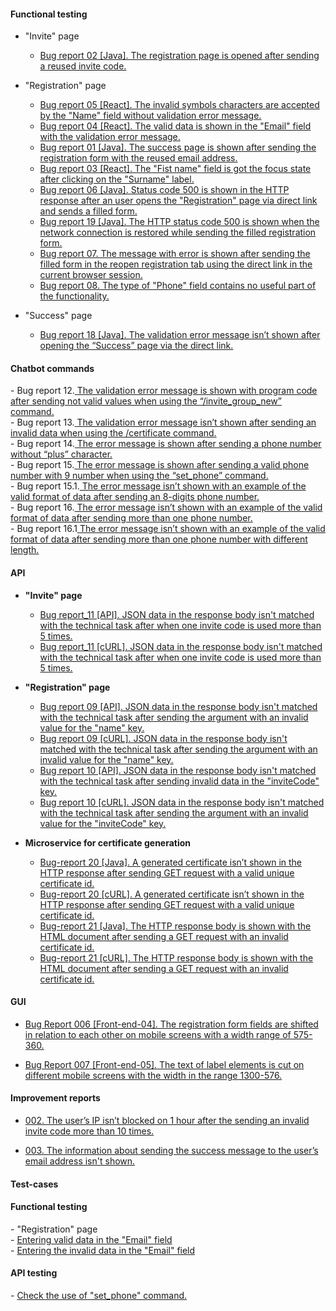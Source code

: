 
<h4>Functional testing</h4>

- "Invite" page<br>
	- <a href="https://docs.google.com/spreadsheets/d/1Fn7lGfk7Sxg4w7P8sfubcdUS0Z6yhLiAXcfR8-r9ZE4/edit#gid=0">Bug report 02 [Java]. The registration page is opened after sending a reused invite code.</a><br> 

- "Registration" page<br>
	- <a href="https://docs.google.com/spreadsheets/d/1tNagMIF4eYjgD_BL5_GjFs7X_ddDJYSbpO9NZRbFwHs/edit?usp=drive_link">Bug report 05 [React]. The invalid symbols characters are accepted by the "Name" field without validation error message.</a><br>
	- <a href="https://docs.google.com/spreadsheets/d/1N_7oR7md5W4-cm_o_eM-f7l1znAkgDw-XhvdIkCfEE0/edit#gid=0">Bug report 04 [React]. The valid data is shown in the "Email" field with the validation error  message.</a><br>
	- <a href="https://docs.google.com/spreadsheets/d/1RLyIneYOWRytbx3LyRzOx9SPPTmG_Q41-LPbeXGAhew/edit?usp=drive_link">Bug report 01 [Java]. The success page is shown after sending the registration form with the reused email address.</a><br>
	- <a href="https://docs.google.com/spreadsheets/d/1K18xAxBUOHqcjI4q2lWE5ApOid_nMb4KOtb_z22IVS0/edit?usp=drive_link">Bug report 03 [React]. The "Fist name" field is got the focus state after clicking on the "Surname" label. </a><br>
	- <a href="https://docs.google.com/spreadsheets/d/1sy6AL5y9ZPWKtJcPjjswvDlVx9A9lDhHIhjAnWqeZGI/edit#gid=0">Bug report 06 [Java]. Status code 500 is shown in the HTTP response after an user opens the "Registration" page via direct link and sends a filled form. </a><br>
 	- <a href="https://docs.google.com/spreadsheets/d/1faetb7STSzvGPd4tw0xcwHl1DdQNnbaJaeedGQMnYMM/edit?usp=drive_link">Bug report 19 [Java]. The HTTP status code 500 is shown when the network connection is restored while sending the filled registration form.</a><br>
	- <a href="https://docs.google.com/spreadsheets/d/1VvxiQQavbB5r2wOoKRl_oG4M9FaDRDl1uv2zLqfzDy4/edit#gid=0">Bug report 07. The message with error is shown after sending the filled form in the reopen registration tab using the direct link in the current browser session.</a><br>
   	- <a href="https://docs.google.com/spreadsheets/d/13O-Wrk73KeLTE5yEdl677GMIvwOiUI4IHa1bACMiLXQ/edit#gid=0">Bug report 08. The type of "Phone" field contains no useful part of the functionality.</a>

- "Success" page<br>
	- <a href="https://docs.google.com/spreadsheets/d/1lEdpjmBqe1bI956ex78mkJ58upFuzl-j71OrpFXDtts/edit#gid=0">Bug report 18 [Java]. The validation error message isn’t shown after opening the “Success” page via the direct link.</a>

<h4>Chatbot commands</h4>
- Bug report 12.<a href="https://docs.google.com/spreadsheets/d/1uOoqdZPZafw1FRrFuZ5T7Wd3EeA6_8nPSSRIfzM31yk/edit#gid=0"> The validation error message is shown with program code after sending not valid values when using the “/invite_group_new” command.</a><br>
- Bug report 13.<a href="https://docs.google.com/spreadsheets/d/1bXGWtN_nC8rS-nqif5d7xvoF2fzvuHbQT6AbdUL1oWo/edit?usp=drive_link"> The validation error message isn’t shown after sending an invalid data when using the /certificate command.</a><br>
- Bug report 14.<a href="https://docs.google.com/spreadsheets/d/1-PsMUQ-eoBH3yQ_-2lPkC6U99ULIt5nGg-VgJOunlzc/edit?usp=drive_link"> The error message is shown after sending a phone number without “plus” character.</a><br>
- Bug report 15.<a href="https://docs.google.com/spreadsheets/d/1LWxdabb_98eGmV4hBbAjI-q84lk4ksIeNQY5U4NrtlU/edit#gid=0"> The error message is shown after sending a valid phone number with 9 number when using the “set_phone” command.</a><br>
- Bug report 15.1.<a href="https://docs.google.com/spreadsheets/d/1KDmJS8DEpiPMvcadH69OBqGh5TLdhZdceNJXT9O6nr4/edit#gid=0"> The error message isn’t shown with an example of the valid format of data after sending an 8-digits phone number.</a><br>
- Bug report 16.<a href="https://docs.google.com/spreadsheets/d/18BM_tOISc-QJPvabkgWjbfXBxhfvuxom9OhnQs_52oE/edit#gid=0"> The error message isn’t shown with an example of the valid format of data after sending more than one phone number.</a><br>
- Bug report 16.1<a href="https://docs.google.com/spreadsheets/d/1pkZ4mRKTQcyhCtZA4XyRZunuFaav7PJrlcMguUsSp8w/edit#gid=0"> The error message isn’t shown with an example of the valid format of data after sending more than one phone number with different length.</a><br>

<h4>API</h4>

- <b>"Invite" page</b><br>
	- <a href="https://docs.google.com/spreadsheets/d/1GUh7iq5HOQi4Y1UEAvH2Tiz7EjniMKI_TgmAdWLBZxA/edit#gid=0">Bug report_11 [API]. JSON data in the response body isn't matched with the technical task after when one invite code is used more than 5 times.</a>
	- <a href="https://docs.google.com/spreadsheets/d/1ykNVeGb1033v3MB0KTcfaHVsQG9rKww6i3kR4MmLtiU/edit#gid=0">Bug report_11 [cURL]. JSON data in the response body isn't matched with the technical task after when one invite code is used more than 5 times.</a>

- <b>"Registration" page</b><br>
	- <a href="https://docs.google.com/spreadsheets/d/1yyTTQz5-Sj18Bj5u6iT-W3JxO7q80B_doJE2B71GNdA/edit#gid=0">Bug report 09 [API]. JSON data in the response body isn't matched with the technical task after sending the argument with an invalid value for the "name" key.</a>
	- <a href="https://docs.google.com/spreadsheets/d/1Op9simmZOpO94Q1hzNhHiwZltUIoAVptokHhobO7dJQ/edit#gid=0">Bug report 09 [cURL]. JSON data in the response body isn't matched with the technical task after sending the argument with an invalid value for the "name" key.</a>
	- <a href="https://docs.google.com/spreadsheets/d/1naco2jsyGZx9750tzzymmdFa2raWN0kwfsmNIvClzOY/edit#gid=0">Bug report 10 [API]. JSON data in the response body isn't matched with the technical task after sending invalid data in the "inviteCode" key.</a>
 	- <a href="https://docs.google.com/spreadsheets/d/141pa54rj37QGMvB7XWAs5eqich42nNuazcUViVFIrVQ/edit#gid=0">Bug report 10 [cURL]. JSON data in the response body isn't matched with the technical task after sending the argument with an invalid value for the "inviteCode" key.</a>

- <b>Microservice for certificate generation</b><br>
	- <a href="https://docs.google.com/spreadsheets/d/1C4FoBuFj0OiFzjXCQnl48n4spWaAUs-50GRkPI4_UoY/edit#gid=0">Bug-report 20 [Java]. A generated certificate isn’t shown in the HTTP response after sending GET request with a valid unique certificate id.</a><br>
	- <a href="https://docs.google.com/spreadsheets/d/1P_vW4PFKdfYa5jMmCwbNwuSE7tOH13RZ6ep8YE1Y7-A/edit#gid=0">Bug-report 20 [cURL]. A generated certificate isn’t shown in the HTTP response after sending GET request with a valid unique certificate id.</a><br>
	- <a href="https://docs.google.com/spreadsheets/d/1D9nFj9Bki4WfvQsgVI_JmcvAiwqfhOz2_iEQ4J2kObU/edit#gid=0">Bug-report 21 [Java]. The HTTP response body is shown with the HTML document after sending a GET request with an invalid certificate id.</a><br>
	- <a href="https://docs.google.com/spreadsheets/d/1Oq_qTR5i6T88uVmPLlQ2v0oDIuoPrUn0SyGr_Nn-_wI/edit#gid=0">Bug-report 21 [cURL]. The HTTP response body is shown with the HTML document after sending a GET request with an invalid certificate id.</a><br>

<h4>GUI</h4>

- <a href="https://docs.google.com/spreadsheets/d/12KEEJFddZtl741j8TxCts92ghMKKscoNiEowJAWGCqc/edit?usp=drive_link">Bug Report 006 [Front-end-04]. The registration form fields are shifted in relation to each other on mobile screens with a width range of 575-360.</a>

- <a href="https://docs.google.com/spreadsheets/d/1L49IR-pGNUU1iiRUX3gF39JA6HDmMazQv_KX39uTFUw/edit?usp=drive_link">Bug Report 007 [Front-end-05]. The text of label elements is cut on different mobile screens with the width in the range 1300-576.</a>


<h4>Improvement reports</h4>

- <a href="https://docs.google.com/spreadsheets/d/1ZQHbYzH-a9EcmMUyRbbV89DUgfnDwnxJpU0L1RcrZ3E/edit#gid=0">002. The user’s IP isn’t blocked on 1 hour after the sending an invalid invite code more than 10 times.</a><br>

- <a href="https://docs.google.com/spreadsheets/d/1EPhn7gw947D7yXp0c8SdPrJ-a8gHZOVhVgMhAMjoi0o/edit#gid=0">003. The information about sending the success message to the user’s email address isn't shown.</a><br>





<h4>Test-cases</h4>

<h4>Functional testing</h4>
- "Registration" page<br>
	- <a target="_blank" href="https://docs.google.com/spreadsheets/d/1k1Ho59dMCFbFvGevWtq7IEgSbBQ7ae9TdQ2aKOYOh6w/edit?usp=drive_link" target="_blank">Entering valid data in the "Email" field</a><br>
	- <a href="https://docs.google.com/spreadsheets/d/1hnf9GQcA1bh_rulY5DjwS9RoPrIlOp5Z/edit?usp=drive_link&ouid=102064553302234595178&rtpof=true&sd=true">Entering the invalid data in the "Email" field</a><br>

 <h4>API testing</h4>
- <a href="https://docs.google.com/spreadsheets/d/18hdKZYyNR6_YuQIqBOobO_dhKbYjztsd/edit?usp=drive_link&ouid=102064553302234595178&rtpof=true&sd=true">Check the use of "set_phone" command.</a><br>
